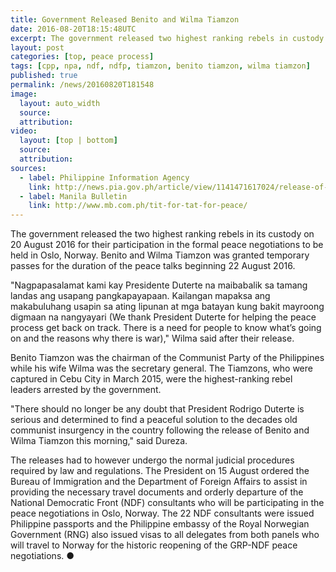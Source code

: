 ```yaml
---
title: Government Released Benito and Wilma Tiamzon
date: 2016-08-20T18:15:48UTC
excerpt: The government released two highest ranking rebels in custody on 20 August 2016. Benito and Wilma Tiamzon was granted temporary passes for the duration of the peace talks beginning 22 August 2016.
layout: post
categories: [top, peace process]
tags: [cpp, npa, ndf, ndfp, tiamzon, benito tiamzon, wilma tiamzon]
published: true
permalink: /news/20160820T181548
image:
  layout: auto_width
  source: 
  attribution: 
video:
  layout: [top | bottom]
  source: 
  attribution: 
sources:
  - label: Philippine Information Agency
    link: http://news.pia.gov.ph/article/view/1141471617024/release-of-tiamzon-couple-proves-prrd-is-sincere
  - label: Manila Bulletin
    link: http://www.mb.com.ph/tit-for-tat-for-peace/
---
```


The government released the two highest ranking rebels in its custody on 20 August 2016 for their participation in the formal peace negotiations to be held in Oslo, Norway.
Benito and Wilma Tiamzon was granted temporary passes for the duration of the peace talks beginning 22 August 2016.

"Nagpapasalamat kami kay Presidente Duterte na maibabalik sa tamang landas ang usapang pangkapayapaan. Kailangan mapaksa ang makabuluhang usapin sa ating lipunan at mga batayan kung bakit mayroong digmaan na nangyayari (We thank President Duterte for helping the peace process get back on track. There is a need for people to know what’s going on and the reasons why there is war)," Wilma said after their release.

Benito Tiamzon was the chairman of the Communist Party of the Philippines while his wife Wilma was the secretary general.
The Tiamzons, who were captured in Cebu City in March 2015, were the highest-ranking rebel leaders arrested by the government.

"There should no longer be any doubt that President Rodrigo Duterte is serious and determined to find a peaceful solution to the decades old communist insurgency in the country following the release of Benito and Wilma Tiamzon this morning," said Dureza.

The releases had to however undergo the normal judicial procedures required by law and regulations.
The President on 15 August ordered the Bureau of Immigration and the Department of Foreign Affairs to assist in providing the necessary travel documents and orderly departure of the National Democratic Front (NDF) consultants who will be participating in the peace negotiations in Oslo, Norway.
The 22 NDF consultants were issued Philippine passports and the Philippine embassy of the Royal Norwegian Government (RNG) also issued visas to all delegates from both panels who will travel to Norway for the historic reopening of the GRP-NDF peace negotiations.
&#x25cf;
